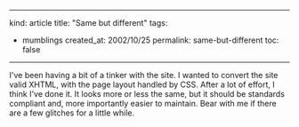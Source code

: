-----
kind: article
title: "Same but different"
tags:
- mumblings
created_at: 2002/10/25
permalink: same-but-different
toc: false
-----

<p>I've been having a bit of a tinker with the site. I wanted to convert the site valid XHTML, with the page layout handled by CSS. After a lot of effort, I think I've done it. It looks more or less the same, but it should be standards compliant and, more importantly easier to maintain. Bear with me if there are a few glitches for a little while.</p>

